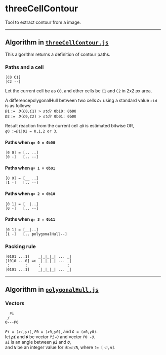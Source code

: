 # threeCellContour
Tool to extract contour from a image.

___
## Algorithm in [`threeCellContour.js`](threeCellContour.js)
This algorithm returns a definition of contour paths.

### Paths and a cell
    [C0 C1]
    [C2 --]
Let the current cell be as `C0`, and other cells be `C1` and `C2` in 2x2 px area.  

A differencepolygonalHull between two cells _`Di`_ using a standard value _`std`_ is as follows:  
_`D`_`1` `:= ` _`D`_`(`_`C`_`0,`_`C`_`1) > `_`std`_`? 0b10: 0b00`  
_`D`_`2` `:= ` _`D`_`(`_`C`_`0,`_`C`_`2) > `_`std`_`? 0b01: 0b00`  

Result reaction from the current cell _`q`_`0` is estimated bitwise OR,  
_`q`_`0 :=`_`D`_`1|`_`D`_`2 = 0,1,2 or 3`.  

#### Paths when _`q`_`= 0 = 0b00`
    [0 0] = [.. ..]
    [0 -]   [.. --]
    
#### Paths when _`q`_`= 1 = 0b01`
    [0 0] = [__ ..]
    [1 -]   [.. --]
    
#### Paths when _`q`_`= 2 = 0b10`
    [0 1] = [  |..]
    [0 -]   [.. --]
    
#### Paths when _`q`_`= 3 = 0b11`
    [0 1] = [__|..]
    [1 -]   [.. polygonalHull--]
    
### Packing rule
    [0101 ...1]    _|_|_|_| ... _|
    [1010 ...0] => _|_|_|_| ... _|
     :       :     :            : 
    [0101 ...1]    _|_|_|_| ... _|
    
___
## Algorithm in [`polygonalHull.js`](polygonalHull.js)

### Vectors
```
  Pi
 /
O---P0
```
_`Pi`_` = (`_`xi`_`,`_`yi`_`)`, _`P`_`0 = (`_`x`_`0,`_`y`_`0)`, and _`O`_` = (`_`x`_`0,`_`y`_`0)`.  
let _**`pi`**_ and **_`O`_** be vector _`Pi`_`-`_`O`_ and vector _`P`_`0 -`_`O`_.  
_`ai`_ is an angle between _**`pi`**_ and _**`O`**_,  
and _`N`_ be an integer value for _`dt`_`=`_`π`_`/`_`N`_, where _`t`_`= [-`_`π`_`,`_`π`_`]`.
